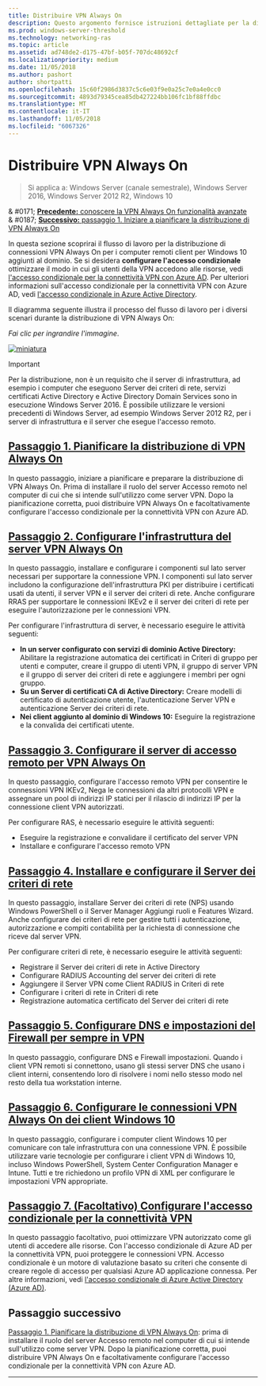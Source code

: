 ```yaml
---
title: Distribuire VPN Always On
description: Questo argomento fornisce istruzioni dettagliate per la distribuzione di VPN Always On in Windows Server 2016.
ms.prod: windows-server-threshold
ms.technology: networking-ras
ms.topic: article
ms.assetid: ad748de2-d175-47bf-b05f-707dc48692cf
ms.localizationpriority: medium
ms.date: 11/05/2018
ms.author: pashort
author: shortpatti
ms.openlocfilehash: 15c60f2986d3837c5c6e03f9e0a25c7e0a4e0cc0
ms.sourcegitcommit: 4893d79345cea85db427224bb106fc1bf88ffdbc
ms.translationtype: MT
ms.contentlocale: it-IT
ms.lasthandoff: 11/05/2018
ms.locfileid: "6067326"
---
```

# Distribuire VPN Always On

>Si applica a: Windows Server (canale semestrale), Windows Server 2016, Windows Server 2012 R2, Windows 10

& #0171; [ **Precedente:** conoscere la VPN Always On funzionalità avanzate](always-on-vpn-adv-options.md)<br>
& #0187; [ **Successivo:** passaggio 1. Iniziare a pianificare la distribuzione di VPN Always On](always-on-vpn-deploy-planning.md)

In questa sezione scoprirai il flusso di lavoro per la distribuzione di connessioni VPN Always On per i computer remoti client per Windows 10 aggiunti al dominio. Se si desidera **configurare l'accesso condizionale** ottimizzare il modo in cui gli utenti della VPN accedono alle risorse, vedi [l'accesso condizionale per la connettività VPN con Azure AD](../../ad-ca-vpn-connectivity-windows10.md). Per ulteriori informazioni sull'accesso condizionale per la connettività VPN con Azure AD, vedi [l'accesso condizionale in Azure Active Directory](https://docs.microsoft.com/azure/active-directory/active-directory-conditional-access-azure-portal). 


Il diagramma seguente illustra il processo del flusso di lavoro per i diversi scenari durante la distribuzione di VPN Always On: 

_Fai clic per ingrandire l'immagine_.

<a href="../../../../media/Always-On-Vpn/always-on-vpn-deployment-workflow.png" alt="Full-sized view of the Always On VPN deployment workflow" target="_blank">![miniatura](../../../../media/Always-On-Vpn/always-on-vpn-deployment-workflow-sm.png)
</a> 

>[!IMPORTANT]
>Per la distribuzione, non è un requisito che il server di infrastruttura, ad esempio i computer che eseguono Server dei criteri di rete, servizi certificati Active Directory e Active Directory Domain Services sono in esecuzione Windows Server 2016. È possibile utilizzare le versioni precedenti di Windows Server, ad esempio Windows Server 2012 R2, per i server di infrastruttura e il server che esegue l'accesso remoto.

## [Passaggio 1. Pianificare la distribuzione di VPN Always On](always-on-vpn-deploy-planning.md)

In questo passaggio, iniziare a pianificare e preparare la distribuzione di VPN Always On. Prima di installare il ruolo del server Accesso remoto nel computer di cui che si intende sull'utilizzo come server VPN. Dopo la pianificazione corretta, puoi distribuire VPN Always On e facoltativamente configurare l'accesso condizionale per la connettività VPN con Azure AD.

## [Passaggio 2. Configurare l'infrastruttura del server VPN Always On](vpn-deploy-server-infrastructure.md)

In questo passaggio, installare e configurare i componenti sul lato server necessari per supportare la connessione VPN. I componenti sul lato server includono la configurazione dell'infrastruttura PKI per distribuire i certificati usati da utenti, il server VPN e il server dei criteri di rete.  Anche configurare RRAS per supportare le connessioni IKEv2 e il server dei criteri di rete per eseguire l'autorizzazione per le connessioni VPN.

Per configurare l'infrastruttura di server, è necessario eseguire le attività seguenti:
- **In un server configurato con servizi di dominio Active Directory:** Abilitare la registrazione automatica dei certificati in Criteri di gruppo per utenti e computer, creare il gruppo di utenti VPN, il gruppo di server VPN e il gruppo di server dei criteri di rete e aggiungere i membri per ogni gruppo.
- **Su un Server di certificati CA di Active Directory:** Creare modelli di certificato di autenticazione utente, l'autenticazione Server VPN e autenticazione Server dei criteri di rete.
- **Nei client aggiunto al dominio di Windows 10:** Eseguire la registrazione e la convalida dei certificati utente.

## [Passaggio 3. Configurare il server di accesso remoto per VPN Always On](vpn-deploy-ras.md)

In questo passaggio, configurare l'accesso remoto VPN per consentire le connessioni VPN IKEv2, Nega le connessioni da altri protocolli VPN e assegnare un pool di indirizzi IP statici per il rilascio di indirizzi IP per la connessione client VPN autorizzati.

Per configurare RAS, è necessario eseguire le attività seguenti:
- Eseguire la registrazione e convalidare il certificato del server VPN
- Installare e configurare l'accesso remoto VPN

## [Passaggio 4. Installare e configurare il Server dei criteri di rete](vpn-deploy-nps.md)

In questo passaggio, installare Server dei criteri di rete (NPS) usando Windows PowerShell o il Server Manager Aggiungi ruoli e Features Wizard. Anche configurare dei criteri di rete per gestire tutti i autenticazione, autorizzazione e compiti contabilità per la richiesta di connessione che riceve dal server VPN.

Per configurare criteri di rete, è necessario eseguire le attività seguenti:
- Registrare il Server dei criteri di rete in Active Directory
- Configurare RADIUS Accounting del server dei criteri di rete
- Aggiungere il Server VPN come Client RADIUS in Criteri di rete
- Configurare i criteri di rete in Criteri di rete
- Registrazione automatica certificato del Server dei criteri di rete

## [Passaggio 5. Configurare DNS e impostazioni del Firewall per sempre in VPN](vpn-deploy-dns-firewall.md)

In questo passaggio, configurare DNS e Firewall impostazioni. Quando i client VPN remoti si connettono, usano gli stessi server DNS che usano i client interni, consentendo loro di risolvere i nomi nello stesso modo nel resto della tua workstation interne. 

## [Passaggio 6. Configurare le connessioni VPN Always On dei client Windows 10](vpn-deploy-client-vpn-connections.md)

In questo passaggio, configurare i computer client Windows 10 per comunicare con tale infrastruttura con una connessione VPN. È possibile utilizzare varie tecnologie per configurare i client VPN di Windows 10, incluso Windows PowerShell, System Center Configuration Manager e Intune. Tutti e tre richiedono un profilo VPN di XML per configurare le impostazioni VPN appropriate. 

## [Passaggio 7. (Facoltativo) Configurare l'accesso condizionale per la connettività VPN](../../ad-ca-vpn-connectivity-windows10.md) 
In questo passaggio facoltativo, puoi ottimizzare VPN autorizzato come gli utenti di accedere alle risorse. Con l'accesso condizionale di Azure AD per la connettività VPN, puoi proteggere le connessioni VPN. Accesso condizionale è un motore di valutazione basato su criteri che consente di creare regole di accesso per qualsiasi Azure AD applicazione connessa. Per altre informazioni, vedi [l'accesso condizionale di Azure Active Directory (Azure AD)](https://docs.microsoft.com/azure/active-directory/active-directory-conditional-access-azure-portal).


## Passaggio successivo
[Passaggio 1. Pianificare la distribuzione di VPN Always On](always-on-vpn-deploy-planning.md): prima di installare il ruolo del server Accesso remoto nel computer di cui si intende sull'utilizzo come server VPN. Dopo la pianificazione corretta, puoi distribuire VPN Always On e facoltativamente configurare l'accesso condizionale per la connettività VPN con Azure AD.  



---
